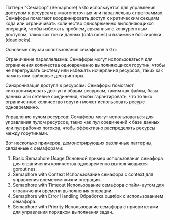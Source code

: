 Паттерн "Семафор" (Semaphore) в Go используется для управления доступом к ресурсам 
в многопоточных или параллельных программах. 
Семафоры помогают координировать доступ к критическим секциям кода или ограничивать 
количество одновременно выполняющихся операций, чтобы избежать проблем, 
связанных с конкурентным доступом, таких как гонки данных (data races) и взаимные блокировки (deadlocks).

Основные случаи использования семафоров в Go:

Ограничение параллелизма:
   Семафоры могут использоваться для ограничения количества одновременно выполняющихся горутин, 
   чтобы не перегружать систему или избежать исчерпания ресурсов, таких как память или файловые дескрипторы.

Синхронизация доступа к ресурсам:
   Семафоры помогают синхронизировать доступ к общим ресурсам, таким как файлы, базы данных или сетевые соединения, 
   чтобы гарантировать, что только ограниченное количество горутин может использовать ресурс одновременно.

Управление пулом ресурсов:
   Семафоры могут использоваться для управления пулом ресурсов, таких как пул соединений к базе данных 
   или пул рабочих потоков, чтобы эффективно распределять ресурсы между горутинами.


Вот несколько примеров, демонстрирующих различные паттерны, связанные с семафорами:

1. Basic Semaphore Usage
   Основной пример использования семафора для ограничения количества одновременно выполняющихся goroutines.
2. Semaphore with Context
   Использование семафора с context для управления временем жизни операции.
3. Semaphore with Timeout
   Использование семафора с тайм-аутом для ограничения времени выполнения операции.
4. Semaphore with Error Handling
   Обработка ошибок с использованием семафора.
5. Semaphore with Priority
   Использование семафора с приоритетами для управления порядком выполнения задач.
